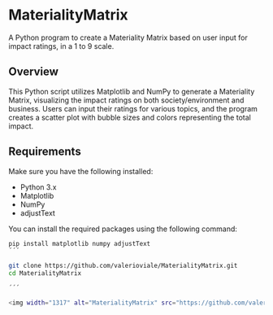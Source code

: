 # MaterialityMatrix

A Python program to create a Materiality Matrix based on user input for impact ratings, in a 1 to 9 scale.

## Overview

This Python script utilizes Matplotlib and NumPy to generate a Materiality Matrix, visualizing the impact ratings on both society/environment and business. Users can input their ratings for various topics, and the program creates a scatter plot with bubble sizes and colors representing the total impact.

## Requirements

Make sure you have the following installed:

- Python 3.x
- Matplotlib
- NumPy
- adjustText

You can install the required packages using the following command:

```bash
pip install matplotlib numpy adjustText
´´´

git clone https://github.com/valerioviale/MaterialityMatrix.git
cd MaterialityMatrix

´´´

<img width="1317" alt="MaterialityMatrix" src="https://github.com/valerioviale/MaterialityMatrix/assets/34212301/7c7ab101-71d8-465c-ae26-dc2d75c37176">
